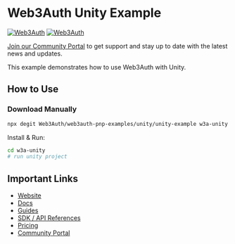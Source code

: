 # Web3Auth Unity Example

[![Web3Auth](https://img.shields.io/badge/Web3Auth-SDK-blue)](https://web3auth.io/docs/sdk/pnp/unity)
[![Web3Auth](https://img.shields.io/badge/Web3Auth-Community-cyan)](https://community.web3auth.io)

[Join our Community Portal](https://community.web3auth.io/) to get support and stay up to date with the latest news and updates.

This example demonstrates how to use Web3Auth with Unity.

## How to Use

### Download Manually

```bash
npx degit Web3Auth/web3auth-pnp-examples/unity/unity-example w3a-unity
```

Install & Run:

```bash
cd w3a-unity
# run unity project
```

## Important Links

- [Website](https://web3auth.io)
- [Docs](https://web3auth.io/docs)
- [Guides](https://web3auth.io/docs/guides)
- [SDK / API References](https://web3auth.io/docs/sdk)
- [Pricing](https://web3auth.io/pricing.html)
- [Community Portal](https://community.web3auth.io)
